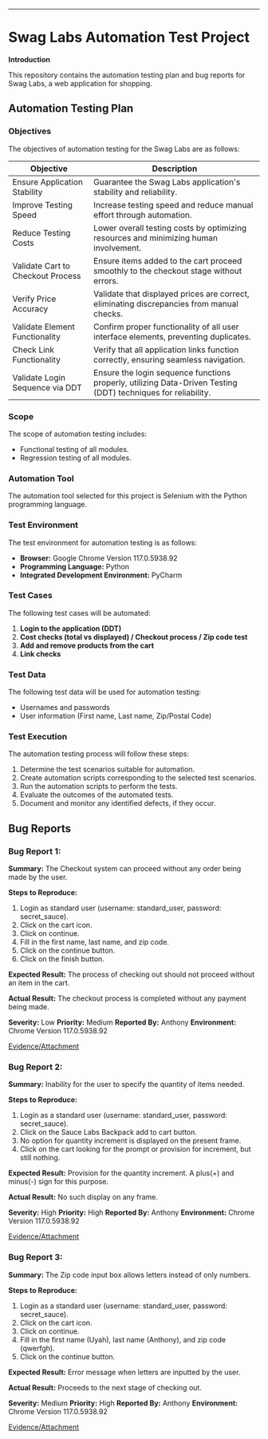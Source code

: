 ---

# Swag Labs Automation Test Project

**Introduction**

This repository contains the automation testing plan and bug reports for Swag Labs, a web application for shopping.

## Automation Testing Plan

### Objectives
The objectives of automation testing for the Swag Labs are as follows:

| Objective                        | Description                                                                                            |
|----------------------------------|------------------------------------------------------------------------------------------------------- |
| Ensure Application Stability     | Guarantee the Swag Labs application's stability and reliability.                                       |
| Improve Testing Speed            | Increase testing speed and reduce manual effort through automation.                                    |
| Reduce Testing Costs             | Lower overall testing costs by optimizing resources and minimizing human involvement.                  |
| Validate Cart to Checkout Process| Ensure items added to the cart proceed smoothly to the checkout stage without errors.                  |
| Verify Price Accuracy            | Validate that displayed prices are correct, eliminating discrepancies from manual checks.              |
| Validate Element Functionality   | Confirm proper functionality of all user interface elements, preventing duplicates.                    |
| Check Link Functionality         | Verify that all application links function correctly, ensuring seamless navigation.                    |
| Validate Login Sequence via DDT  | Ensure the login sequence functions properly, utilizing Data-Driven Testing (DDT) techniques for reliability. |

### Scope

The scope of automation testing includes:
- Functional testing of all modules.
- Regression testing of all modules.

### Automation Tool

The automation tool selected for this project is Selenium with the Python programming language.

### Test Environment

The test environment for automation testing is as follows:
- **Browser:** Google Chrome Version 117.0.5938.92
- **Programming Language:** Python
- **Integrated Development Environment:** PyCharm

### Test Cases

The following test cases will be automated:

1. **Login to the application (DDT)**
2. **Cost checks (total vs displayed) / Checkout process / Zip code test**
3. **Add and remove products from the cart**
4. **Link checks**

### Test Data

The following test data will be used for automation testing:
- Usernames and passwords
- User information (First name, Last name, Zip/Postal Code)

### Test Execution

The automation testing process will follow these steps:

1. Determine the test scenarios suitable for automation.
2. Create automation scripts corresponding to the selected test scenarios.
3. Run the automation scripts to perform the tests.
4. Evaluate the outcomes of the automated tests.
5. Document and monitor any identified defects, if they occur.

## Bug Reports

### Bug Report 1:

**Summary:** The Checkout system can proceed without any order being made by the user.

**Steps to Reproduce:**
1. Login as standard user (username: standard_user, password: secret_sauce).
2. Click on the cart icon.
3. Click on continue.
4. Fill in the first name, last name, and zip code.
5. Click on the continue button.
6. Click on the finish button.

**Expected Result:** The process of checking out should not proceed without an item in the cart.

**Actual Result:** The checkout process is completed without any payment being made.

**Severity:** Low
**Priority:** Medium
**Reported By:** Anthony
**Environment:** Chrome Version 117.0.5938.92

[Evidence/Attachment](https://docs.google.com/presentation/d/1kFfrL-p3gYj_ef8qfKLBuMmP8NW5bDJx_ZprUgw4Ne4/edit?usp=sharing)

### Bug Report 2:

**Summary:** Inability for the user to specify the quantity of items needed.

**Steps to Reproduce:**
1. Login as a standard user (username: standard_user, password: secret_sauce).
2. Click on the Sauce Labs Backpack add to cart button.
3. No option for quantity increment is displayed on the present frame.
4. Click on the cart looking for the prompt or provision for increment, but still nothing.

**Expected Result:** Provision for the quantity increment. A plus(+) and minus(-) sign for this purpose.

**Actual Result:** No such display on any frame.

**Severity:** High
**Priority:** High
**Reported By:** Anthony
**Environment:** Chrome Version 117.0.5938.92

[Evidence/Attachment](https://docs.google.com/presentation/d/1SYRqoJTtWXX3Z0adKcrBgkRU9DJiNu00MuffFHK4YD4/edit?usp=sharing)

### Bug Report 3:

**Summary:** The Zip code input box allows letters instead of only numbers.

**Steps to Reproduce:**
1. Login as a standard user (username: standard_user, password: secret_sauce).
2. Click on the cart icon.
3. Click on continue.
4. Fill in the first name (Uyah), last name (Anthony), and zip code (qwerfgh).
5. Click on the continue button.

**Expected Result:** Error message when letters are inputted by the user.

**Actual Result:** Proceeds to the next stage of checking out.

**Severity:** Medium
**Priority:** High
**Reported By:** Anthony
**Environment:** Chrome Version 117.0.5938.92

[Evidence/Attachment](https://docs.google.com/presentation/d/1d_ty_IjdalEUuvjq5MTP_lGobPTtGuiLeV4aR7LQe9w/edit?usp=sharing)


